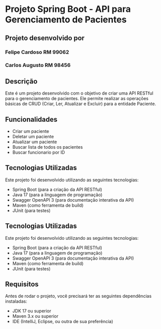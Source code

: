 # Projeto Spring Boot - API para Gerenciamento de Pacientes

## Projeto desenvolvido por 
### Felipe Cardoso RM 99062
### Carlos Augusto RM 98456

## Descrição

Este é um projeto desenvolvido com o objetivo de criar uma API RESTful para o gerenciamento de pacientes. Ele permite realizar as operações básicas de CRUD (Criar, Ler, Atualizar e Excluir) para a entidade Paciente.

## Funcionalidades

- Criar um paciente
- Deletar um paciente
- Atualizar um paciente
- Buscar lista de todos os pacientes
- Buscar funcionario por ID

## Tecnologias Utilizadas
Este projeto foi desenvolvido utilizando as seguintes tecnologias:

- Spring Boot (para a criação da API RESTful)
- Java 17 (para a linguagem de programação)
- Swagger OpenAPI 3 (para documentação interativa da API)
- Maven (como ferramenta de build)
- JUnit (para testes)

## Tecnologias Utilizadas
Este projeto foi desenvolvido utilizando as seguintes tecnologias:

- Spring Boot (para a criação da API RESTful)
- Java 17 (para a linguagem de programação)
- Swagger OpenAPI 3 (para documentação interativa da API)
- Maven (como ferramenta de build)
- JUnit (para testes)

## Requisitos

Antes de rodar o projeto, você precisará ter as seguintes dependências instaladas:

- JDK 17 ou superior
- Maven 3.x ou superior
- IDE (IntelliJ, Eclipse, ou outra de sua preferência)

